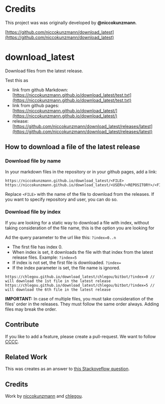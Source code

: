 Credits
===============

This project was was originally developed by **@niccokunzmann**.

[https://github.com/niccokunzmann/download_latest](https://github.com/niccokunzmann/download_latest)

download_latest
===============

Download files from the latest release.

Test this as

- link from github Markdown: [https://niccokunzmann.github.io/download_latest/test.txt](https://niccokunzmann.github.io/download_latest/test.txt)
- link from github pages: [https://niccokunzmann.github.io/download_latest/](https://niccokunzmann.github.io/download_latest/)
- release: [https://github.com/niccokunzmann/download_latest/releases/latest](https://github.com/niccokunzmann/download_latest/releases/latest)

How to download a file of the latest release
----------

### Download file by name

In your markdown files in the repository or in your github pages, add a link:

    https://niccokunzmann.github.io/download_latest/<FILE>
    https://niccokunzmann.github.io/download_latest/<USER>/<REPOSITORY>/<FILE>

Replace `<FILE>` with the name of the file to download from the releases.
If you want to specify repository and user, you can do so.

### Download file by index

If you are looking for a static way to download a file with index,
without taking consideration of the file name,
this is the option you are looking for

Ad the query parameter to the url like this: `?index=0..n`

 - The first file has index 0.
 - When index is set, it downloads the file with that index from the latest release files. Example: `?index=5`
 - If index is not set, the first file is downloaded. `?index=`
 - If the index parameter is set, the file name is ignored.

```
https://chlegou.github.io/download_latest/chlegou/bitbot/?index=0 // will download the 1st file in the latest release 
https://chlegou.github.io/download_latest/chlegou/bitbot/?index=5 // will download the 6th file in the latest release 
```

**IMPORTANT:** In case of multiple files, you must take consideration of the files' order in the releases.
They must follow the same order always.
Adding files may break the order.

Contribute
----------

If you like to add a feature, please create a pull-request.
We want to follow [CCCC](https://rfc.zeromq.org/spec:42/C4).

Related Work
------------

This was creates as an answer to [this Stackoveflow question](http://stackoverflow.com/questions/24987542/is-there-a-link-to-github-for-downloading-a-file-in-the-latest-release-of-a-repo).

Credits
-------

Work by [niccokunzmann](https://github.com/niccokunzmann) and [chlegou](https://github.com/chlegou).
